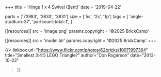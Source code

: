 +++
title = 'Hinge 1 x 4 Swivel (Bent)'
date  = '2019-04-22'

parts = ['73983', '3830', '3831']
size  = ['5s', '2s', '1p']
tags  = [
  'angle-studturn-37',
  'partcount-total-1',
]

[[resources]]
src              = 'image.png'
params.copyright = '©2025 BrickCamp'

[[resources]]
src              = 'model.ldr'
params.copyright = '©2025 BrickCamp'
+++

{{< linkbox
    url="https://www.flickr.com/photos/62bricks/10071997394"
    title="Smallest 3:4:5 LEGO Triangle?"
    author="Don Rogerson"
    date="2013-10-03"
>}}
